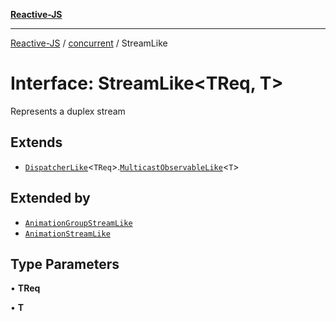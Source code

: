 [**Reactive-JS**](../../README.md)

***

[Reactive-JS](../../README.md) / [concurrent](../README.md) / StreamLike

# Interface: StreamLike\<TReq, T\>

Represents a duplex stream

## Extends

- [`DispatcherLike`](DispatcherLike.md)\<`TReq`\>.[`MulticastObservableLike`](MulticastObservableLike.md)\<`T`\>

## Extended by

- [`AnimationGroupStreamLike`](AnimationGroupStreamLike.md)
- [`AnimationStreamLike`](AnimationStreamLike.md)

## Type Parameters

• **TReq**

• **T**
